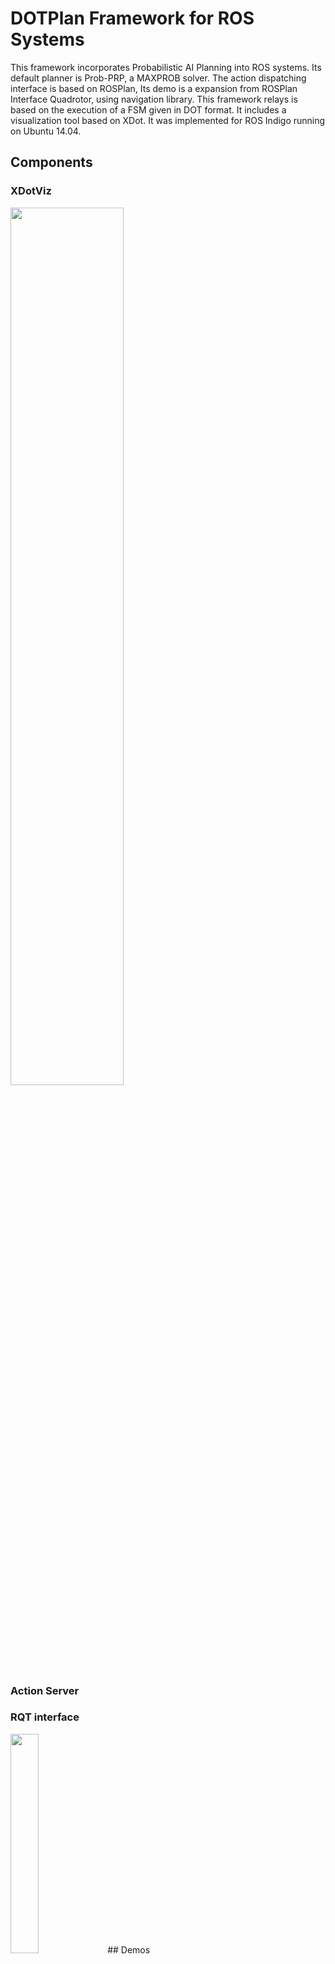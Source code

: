 DOTPlan Framework for ROS Systems
=================

This framework incorporates Probabilistic AI Planning into ROS systems. Its default planner is Prob-PRP, a MAXPROB solver. The action dispatching interface is based on ROSPlan, 
Its demo is a expansion from ROSPlan Interface Quadrotor, using navigation library. This framework relays is based on the execution of a FSM given in DOT format. It includes a visualization tool based on XDot. It was implemented for ROS Indigo running on Ubuntu 14.04.



## Components

### XDotViz

  <img src="https://user-images.githubusercontent.com/26333639/33148648-bf6fac08-cfb3-11e7-989c-fd74943db586.png" width="60%">

### Action Server


### RQT interface

  <img src="https://user-images.githubusercontent.com/26333639/33148840-8d854184-cfb4-11e7-9d6e-8d63bce1a345.png" width="30%">
## Demos

### Playpen

<img src="https://user-images.githubusercontent.com/26333639/43679001-ce0aad86-97f3-11e8-8fd9-07d216ebb7cb.png" width="%">

### City
<img src="https://user-images.githubusercontent.com/26333639/43679149-8d2da5fe-97f6-11e8-9913-4bbfa0907ed7.png" width="100%">
<img src="https://user-images.githubusercontent.com/26333639/43679148-869b466a-97f6-11e8-930c-eca40efbc0a0.png" width="100%">
<img src="https://user-images.githubusercontent.com/26333639/43679153-b03cff72-97f6-11e8-8d6c-474e5829159a.png" width="100%">
<img src="https://user-images.githubusercontent.com/26333639/43679003-d0cd2de6-97f3-11e8-8f1b-82ba11425261.png" width="100%">


## Install

### Dependencies


Install ROS Indigo (DOTPlan):
```
http://wiki.ros.org/indigo/Installation/Ubuntu
```
PROB-PRP dependecies (Planner):
```
sudo apt-get install libx32gcc-4.8-dev libc6-dev-i386
sudo apt-get install libc6-dev-i386
sudo apt-get install gcc-multilib g++-multilib
sudo apt-get install python-pip
```
Policy to DOT Conditional Plan dependecies (Planner-parser):
```
sudo pip install networkx
sudo apt-get install graphviz libgraphviz-dev graphviz-dev pkg-config
sudo pip install pygraphviz
sudo pip2 install pygraphviz --install-option="--include-path=/usr/include/graphviz" --install-option="--library-path=/usr/lib/graphviz/" --upgrade --force-reinstall
```
Install Gazebo (Demos):
```
http://gazebosim.org/tutorials?tut=ros_installing
```
Hector_quadrotor (Demos):

```
sudo apt-get install ros-indigo-hector-quadrotor-demo
```
Navigation Stack (Demos):
```
sudo apt-get install ros-indigo-map-server ros-indigo-amcl ros-indigo-move-base ros-indigo-teleop-twist-keyboard 
sudo apt-get install ros-indigo-dwa-local-planner
```

### Compiling Source
```
cd
cd catkin_ws
source devel/setup.bash
mkdir -p DOTPlan/src
cd DOTPlan/src
git clone https://github.com/nogueiravinicius/DOTplan
catkin_make
```

### Running

(1)stand_alone Prob-PRP:
```
cd
cd catkin_ws
source devel/setup.bash
roslaunch xdot roslaunch xdot prp_plan_standalone_global.launch
```

(2)stand_alone PRP:
```
cd
cd catkin_ws
source devel/setup.bash
roslaunch xdot roslaunch xdot prp_plan_standalone_globalFOND.launch
```

(3)playpen_demo:

copy all files from xdot/resources/PDDL/quad sim playpen to xdot/resources/PDDL

copy waypoints.txt from DOTPlan_Quadcopter/common/playpen to DOTPlan_Quadcopter/common
```
cd
cd catkin_ws
source devel/setup.bash
roslaunch xdot roslaunch xdot prp_plan.launch
```

(4)city_demo:

copy all files from xdot/resources/PDDL/quadsimcity to xdot/resources/PDDL

copy waypoints.txt from DOTPlan_Quadcopter/common/city to DOTPlan_Quadcopter/common
```
cd
cd catkin_ws
source devel/setup.bash
roslaunch xdot roslaunch xdot prp_plan_city.launch
```


## References

Prob-PRP:

      https://bitbucket.org/haz/planner-for-relevant-policies/wiki/Prob-PRP

 ROSPlan:

      https://github.com/KCL-Planning/ROSPlan

ROSPlan Interface Quadrotor:

     https://github.com/fairf4x/ROSPlan_interface_quadrotor

Husky Navigation

     http://wiki.ros.org/husky_navigation

XDot

    https://github.com/jrfonseca/xdot.py
